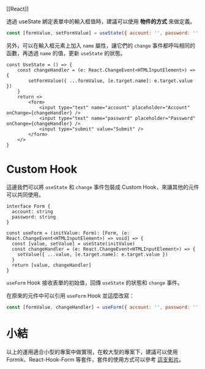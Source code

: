 [[React]]

透過 useState 綁定表單中的輸入框值時，建議可以使用 **物件的方式** 來做定義。
```js
const [formValue, setFormValue] = useState({ account: '', password: '' })
```

另外，可以在輸入框元素上加入 `name` 屬性，讓它們的 `change` 事件都呼叫相同的函數，再透過 `name` 的值，更新 `useState` 的狀態。
```tsx
const UseState = () => {
	const changeHandler = (e: React.ChangeEvent<HTMLInputElement>) => {
		setFormValue({ ...formValue, [e.target.name]: e.target.value })
	}
	return <>
		<form>
			<input type="text" name="account" placeholder="Account" onChange={changeHandler} />
			<input type="text" name="password" placeholder="Password" onChange={changeHandler} />
			<input type="submit" value="Submit" />
		</form>
	</>
}
```

# Custom Hook
這邊我們可以將 `useState` 和 `change` 事件包裝成 Custom Hook，來讓其他的元件可以共同使用。
```tsx
interface Form {
  account: string
  password: string
}

const useForm = (initValue: Form): [Form, (e: React.ChangeEvent<HTMLInputElement>) => void] => {
  const [value, setValue] = useState(initValue)
  const changeHandler = (e: React.ChangeEvent<HTMLInputElement>) => {
    setValue({ ...value, [e.target.name]: e.target.value })
  }
  return [value, changeHandler]
}
```

`useForm` Hook 接收表單的初始值，回傳 `useState` 的狀態和 `change` 事件。

在原來的元件中可以引用 `useForm` Hook 並這麼改寫：
```js
const [formValue, changeHandler] = useForm({ account: '', password: '' })
```

# 小結
以上的運用適合小型的專案中做實現，在較大型的專案下，建議可以使用 Formik、React-Hook-Form 等套件，套件的使用方式可以參考 [這支影片](https://youtu.be/J718kpFmvCA)。